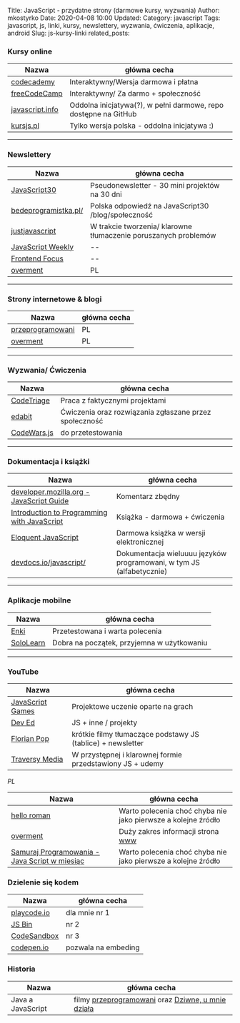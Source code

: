 Title: JavaScript - przydatne strony (darmowe kursy, wyzwania)
Author: mkostyrko
Date: 2020-04-08 10:00
Updated:
Category: javascript
Tags: javascript, js, linki, kursy, newslettery, wyzwania, ćwiczenia, aplikacje, android
Slug: js-kursy-linki
related_posts: 


### Kursy online

| Nazwa | główna cecha
|---|---|
| [codecademy](https://www.codecademy.com/learn/introduction-to-javascript) | Interaktywny/Wersja darmowa i płatna |
| [freeCodeCamp](https://www.freecodecamp.org/learn) | Interaktywny/ Za darmo + społeczność |
| [javascript.info](https://javascript.info/) | Oddolna inicjatywa(?), w pełni darmowe, repo dostępne na GitHub |
| [kursjs.pl](http://kursjs.pl/index.php) | Tylko wersja polska - oddolna inicjatywa :) |

---

### Newslettery

| Nazwa | główna cecha
|---|---|
|[JavaScript30](https://javascript30.com/) | Pseudonewsletter - 30 mini projektów na 30 dni |
|[bedeprogramistka.pl/](https://bedeprogramistka.pl/wyzwanie-javascript30/) | Polska odpowiedź na JavaScript30 /blog/społeczność|
| [justjavascript](https://justjavascript.com/) | W trakcie tworzenia/ klarowne tłumaczenie poruszanych problemów |
| [JavaScript Weekly](https://javascriptweekly.com/) | -- |
| [Frontend Focus](https://frontendfoc.us/) | -- |
| [overment](https://overment.com/newsletter) | PL |

---

### Strony internetowe & blogi

| Nazwa | główna cecha
|---|---|
|[przeprogramowani](https://przeprogramowani.pl/) | PL |
|[overment](https://socialshub.net/overment)| PL |

---
### Wyzwania/ Ćwiczenia

| Nazwa | główna cecha
|---|---|
| [CodeTriage](https://www.codetriage.com/) | Praca z faktycznymi projektami |
| [edabit](https://edabit.com/) | Ćwiczenia oraz rozwiązania zgłaszane przez społeczność |
| [CodeWars.js](codewars.js)| do przetestowania|


---

### Dokumentacja i książki

| Nazwa | główna cecha
|---|---|
| [developer.mozilla.org - JavaScript Guide](https://developer.mozilla.org/en-US/docs/Web/JavaScript/Guide) | Komentarz zbędny |
| [Introduction to Programming with JavaScript](https://launchschool.com/books/javascript) | Książka - darmowa + ćwiczenia |
|[Eloquent JavaScript](https://eloquentjavascript.net/)| Darmowa książka w wersji elektronicznej|
|[devdocs.io/javascript/](devdocs.io/javascript/)| Dokumentacja wieluuuu języków programowani, w tym JS (alfabetycznie) |

---

### Aplikacje mobilne

| Nazwa | główna cecha 
|---|---|
| [Enki](https://play.google.com/store/apps/details?id=com.enki.insights&hl=en) | Przetestowana i warta polecenia |
| [SoloLearn](https://play.google.com/store/apps/details?id=com.sololearn.javascript&hl=en) | Dobra na początek, przyjemna w użytkowaniu |

---

### YouTube

| Nazwa | główna cecha
|---|---|
|[JavaScript Games](http://www.aniakubow.com/) | Projektowe uczenie oparte na grach |
| [Dev Ed](https://www.youtube.com/channel/UClb90NQQcskPUGDIXsQEz5Q) | JS + inne / projekty |
| [Florian Pop](https://www.youtube.com/channel/UCeU-1X402kT-JlLdAitxSMA) | krótkie filmy tłumaczące podstawy JS (tablice) + newsletter|
|[Traversy Media](https://www.youtube.com/channel/UC29ju8bIPH5as8OGnQzwJyA) | W przystępnej i klarownej formie przedstawiony JS + udemy |

*PL*

| Nazwa | główna cecha
|---|---|
|[hello roman](https://www.youtube.com/helloroman)| Warto polecenia choć chyba nie jako pierwsze a kolejne źródło|
|[overment](https://www.youtube.com/channel/UC_MIaHmSkt9JHNZfQ_gUmrg)| Duży zakres informacji strona [www](https://socialshub.net/overment)|
|[Samuraj Programowania - Java Script w miesiąc](https://www.youtube.com/watch?v=JFDScHg6Dws&list=PLTs20Q-BTEMPRSzhrlAuu7yus1BuOLVrS)| Warto polecenia choć chyba nie jako pierwsze a kolejne źródło|



### Dzielenie się kodem

| Nazwa | główna cecha
|---|---|
| [playcode.io](playcode.io) | dla mnie nr 1|
| [JS Bin](jsbin.com)| nr 2 |
| [CodeSandbox](https://codesandbox.io/)| nr 3 |
|[codepen.io](https://codepen.io/mkostyrko/pen/yLYJJVV)| pozwala na embeding|


### Historia

| Nazwa | główna cecha
|---|---|
| Java a JavaScript|filmy [przeprogramowani](https://www.youtube.com/watch?v=X1nGEaaQdbs) oraz [Dziwne, u mnie działa](https://www.youtube.com/watch?v=gd2w8hrlmsc&feature=youtu.be)|